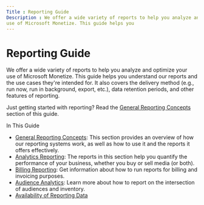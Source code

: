 ```yaml
---
Title : Reporting Guide
Description : We offer a wide variety of reports to help you analyze and optimize your
use of Microsoft Monetize. This guide helps you
---
```



# Reporting Guide





We offer a wide variety of reports to help you analyze and optimize your
use of Microsoft Monetize. This guide helps you
understand our reports and the use cases they're intended for. It also
covers the delivery method (e.g., run now, run in background, export,
etc.), data retention periods, and other features of reporting.

Just getting started with reporting? Read the
<a href="general-reporting-concepts.html" class="xref">General Reporting
Concepts</a> section of this guide.

In This Guide

- <a href="general-reporting-concepts.html" class="xref">General Reporting
  Concepts</a>: This section provides an overview of how our reporting
  systems work, as well as how to use it and the reports it offers
  effectively.
- <a href="analytics-reporting.html" class="xref">Analytics Reporting</a>:
  The reports in this section help you quantify the performance of your
  business, whether you buy or sell media (or both).
- <a href="billing-reporting.html" class="xref">Billing Reporting</a>:
  Get information about how to run reports for billing and invoicing
  purposes.
- <a href="audience-analytics.html" class="xref"
  title="You can use the Creative Frequency and Recency report to analyze your audience at a granular level and the Buyer Reach and Frequency Report to have an insight on how cross device impacted the number of times a single person saw the ads across all their devices.">Audience
  Analytics</a>: Learn more about how to report on the intersection of
  audiences and inventory.
- <a href="availability-of-reporting-data.html" class="xref">Availability
  of Reporting Data</a>






